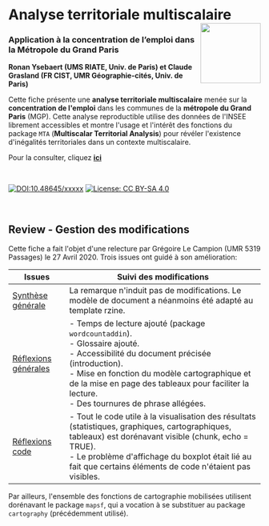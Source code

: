 # Analyse territoriale multiscalaire [<img src="https://rzine.fr/img/Rzine_logo.png"  align="right" width="120"/>](http://rzine.fr/)
### Application à la concentration de l’emploi dans la Métropole du Grand Paris
**Ronan Ysebaert (UMS RIATE, Univ. de Paris) et Claude Grasland (FR CIST, UMR Géographie-cités, Univ. de Paris)**
<br/>  

Cette fiche présente une **analyse territoriale multiscalaire** menée sur la **concentration de l'emploi** dans les communes de la **métropole du Grand Paris** (MGP). Cette analyse reproductible utilise des données de l'INSEE librement accessibles et montre l'usage et l'intérêt des fonctions du package `MTA` (**Multiscalar Territorial Analysis**) pour révéler l'existence d'inégalités territoriales dans un contexte multiscalaire.

Pour la consulter, cliquez [**ici**]()


<br/>  

[![DOI:10.48645/xxxxx](https://zenodo.org/badge/DOI/10.48645/xxxxx.svg)](https://doi.org/10.48645/xxxxx)
[![License: CC BY-SA 4.0](https://img.shields.io/badge/License-CC%20BY--SA%204.0-lightgrey.svg)](http://creativecommons.org/licenses/by-sa/4.0/)

<br/>  


## Review - Gestion des modifications

Cette fiche a fait l'objet d'une relecture par Grégoire Le Campion (UMR 5319 Passages) le 27 Avril 2020. Trois issues ont guidé à son amélioration:

| **Issues**                                                                       | **Suivi des modifications**                                                                                                                                                                                                                                                               |
|----------------------------------------------------------------------------------|-------------------------------------------------------------------------------------------------------------------------------------------------------------------------------------------------------------------------------------------------------------------------------------------|
| [Synthèse générale](https://github.com/rzine-reviews/MTA/issues/1)               | La remarque n'induit pas de modifications. Le modèle de document a néanmoins été adapté au template rzine.                                                                                                                                                                                |
| [Réflexions générales](https://github.com/rzine-reviews/MTA/issues/2)            | - Temps de lecture ajouté (package `wordcountaddin`).<br>- Glossaire ajouté. <br>- Accessibilité du document précisée (introduction).<br>- Mise en fonction du modèle cartographique et de la mise en page des tableaux pour faciliter la lecture.<br>- Des tournures de phrase allégées. |
| [Réflexions code](https://github.com/rzine-reviews/MTA/issues/3#issue-868710097) | - Tout le code utile à la visualisation des résultats (statistiques, graphiques, cartographiques, tableaux) est dorénavant visible (chunk, echo = TRUE).<br>- Le problème d'affichage du boxplot était lié au fait que certains éléments de code n'étaient pas visibles.                  |

Par ailleurs, l'ensemble des fonctions de cartographie mobilisées utilisent dorénavant le package `mapsf`, qui a vocation à se substituer au package `cartography` (précédemment utilisé).
